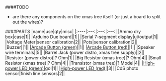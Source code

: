 ####TODO
- are there any components on the xmas tree itself (or just a board to split out the wires)?

####PARTS
|name|use|qty|misc|
|:----|:---:|:---:|:---:|
|Ammo dry box|case|1||
|Arduino Due board||1||
|Serial 7-segment display|ui/output|1||
|Voltage Meter|sensor calibration|2||
|Pots|sensor calibration|2||
|Buzzer||1||
|[Arcade Button (green)](https://www.sparkfun.com/products/9341)||1||
|[Arcade Button (red)](https://www.sparkfun.com/products/9336)||1||
|Speaker wire terminals||5||
|Barrel Jack (power distro, xmas tree supply)||2||
|Resistor (power distro)|? Ohm|1||
|Big Resistor (xmas tree)|? Ohm|4||
|Small Resistor (xmas tree)|? Ohm|4||
|Transistor (xmas tree)|? Model|4||
|[High-power LED (green)](https://www.sparkfun.com/products/retired/9636)|go!|1||
|[High-power LED (red)](https://www.sparkfun.com/products/retired/9634)||3||
|CdS photo sensor|finish line sensors|2||

